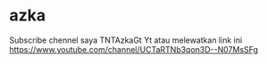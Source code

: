 # azka
Subscribe chennel saya TNTAzkaGt Yt       atau melewatkan link ini https://www.youtube.com/channel/UCTaRTNb3qon3D--N07MsSFg
